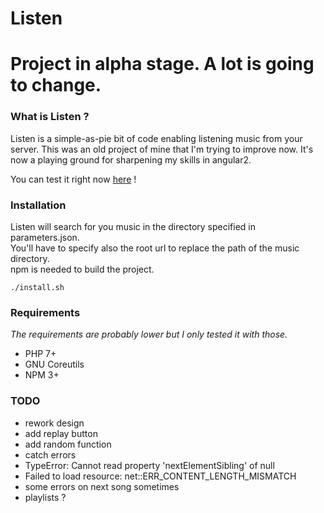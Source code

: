 Listen
======

# Project in alpha stage. A lot is going to change.

### What is Listen ?
Listen is a simple-as-pie bit of code enabling listening music from your server.
This was an old project of mine that I'm trying to improve now.
It's now a playing ground for sharpening my skills in angular2.

You can test it right now [here](http://nibou.eu/listen) !

### Installation

Listen will search for you music in the directory specified in parameters.json.  
You'll have to specify also the root url to replace the path of the music directory.  
npm is needed to build the project.
```
./install.sh
```
### Requirements
_The requirements are probably lower but I only tested it with those._
- PHP 7+
- GNU Coreutils
- NPM 3+

### TODO
- rework design
- add replay button
- add random function
- catch errors
- TypeError: Cannot read property 'nextElementSibling' of null
- Failed to load resource: net::ERR_CONTENT_LENGTH_MISMATCH
- some errors on next song sometimes
- playlists ?
